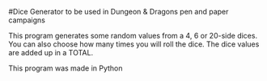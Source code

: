 #Dice Generator to be used in Dungeon & Dragons pen and paper campaigns

This program generates some random values from a 4, 6 or 20-side dices. You can also choose how many times you will roll the dice. The dice values are added up in a TOTAL.


This program was made in Python